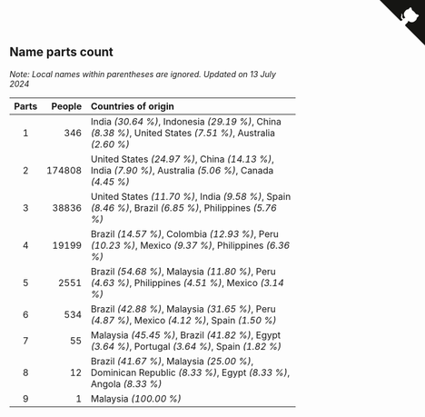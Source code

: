 ## Name parts count

*Note: Local names within parentheses are ignored.*
*Updated on 13 July 2024*

| Parts | People | Countries of origin |
| :--: | ---: | :--- |
| 1 | 346 | India *(30.64 %)*, Indonesia *(29.19 %)*, China *(8.38 %)*, United States *(7.51 %)*, Australia *(2.60 %)* |
| 2 | 174808 | United States *(24.97 %)*, China *(14.13 %)*, India *(7.90 %)*, Australia *(5.06 %)*, Canada *(4.45 %)* |
| 3 | 38836 | United States *(11.70 %)*, India *(9.58 %)*, Spain *(8.46 %)*, Brazil *(6.85 %)*, Philippines *(5.76 %)* |
| 4 | 19199 | Brazil *(14.57 %)*, Colombia *(12.93 %)*, Peru *(10.23 %)*, Mexico *(9.37 %)*, Philippines *(6.36 %)* |
| 5 | 2551 | Brazil *(54.68 %)*, Malaysia *(11.80 %)*, Peru *(4.63 %)*, Philippines *(4.51 %)*, Mexico *(3.14 %)* |
| 6 | 534 | Brazil *(42.88 %)*, Malaysia *(31.65 %)*, Peru *(4.87 %)*, Mexico *(4.12 %)*, Spain *(1.50 %)* |
| 7 | 55 | Malaysia *(45.45 %)*, Brazil *(41.82 %)*, Egypt *(3.64 %)*, Portugal *(3.64 %)*, Spain *(1.82 %)* |
| 8 | 12 | Brazil *(41.67 %)*, Malaysia *(25.00 %)*, Dominican Republic *(8.33 %)*, Egypt *(8.33 %)*, Angola *(8.33 %)* |
| 9 | 1 | Malaysia *(100.00 %)* |


<a href="https://github.com/jonatanklosko/wca_statistics" class="github-corner" aria-label="View source on Github"><svg width="80" height="80" viewBox="0 0 250 250" style="fill:#151513; color:#fff; position: absolute; top: 0; border: 0; right: 0;" aria-hidden="true"><path d="M0,0 L115,115 L130,115 L142,142 L250,250 L250,0 Z"></path><path d="M128.3,109.0 C113.8,99.7 119.0,89.6 119.0,89.6 C122.0,82.7 120.5,78.6 120.5,78.6 C119.2,72.0 123.4,76.3 123.4,76.3 C127.3,80.9 125.5,87.3 125.5,87.3 C122.9,97.6 130.6,101.9 134.4,103.2" fill="currentColor" style="transform-origin: 130px 106px;" class="octo-arm"></path><path d="M115.0,115.0 C114.9,115.1 118.7,116.5 119.8,115.4 L133.7,101.6 C136.9,99.2 139.9,98.4 142.2,98.6 C133.8,88.0 127.5,74.4 143.8,58.0 C148.5,53.4 154.0,51.2 159.7,51.0 C160.3,49.4 163.2,43.6 171.4,40.1 C171.4,40.1 176.1,42.5 178.8,56.2 C183.1,58.6 187.2,61.8 190.9,65.4 C194.5,69.0 197.7,73.2 200.1,77.6 C213.8,80.2 216.3,84.9 216.3,84.9 C212.7,93.1 206.9,96.0 205.4,96.6 C205.1,102.4 203.0,107.8 198.3,112.5 C181.9,128.9 168.3,122.5 157.7,114.1 C157.9,116.9 156.7,120.9 152.7,124.9 L141.0,136.5 C139.8,137.7 141.6,141.9 141.8,141.8 Z" fill="currentColor" class="octo-body"></path></svg></a><style>.github-corner:hover .octo-arm{animation:octocat-wave 560ms ease-in-out}@keyframes octocat-wave{0%,100%{transform:rotate(0)}20%,60%{transform:rotate(-25deg)}40%,80%{transform:rotate(10deg)}}@media (max-width:500px){.github-corner:hover .octo-arm{animation:none}.github-corner .octo-arm{animation:octocat-wave 560ms ease-in-out}}</style>
